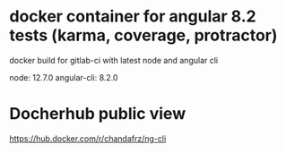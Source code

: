 # docker container for angular 8.2 tests (karma, coverage, protractor)
docker build for gitlab-ci with latest node and angular cli

node: 12.7.0
angular-cli: 8.2.0

# Docherhub public view
https://hub.docker.com/r/chandafrz/ng-cli

